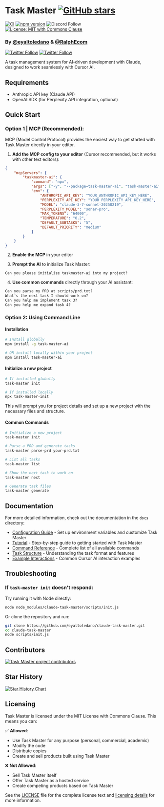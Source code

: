 # Task Master [![GitHub stars](https://img.shields.io/github/stars/eyaltoledano/claude-task-master?style=social)](https://github.com/eyaltoledano/claude-task-master/stargazers)

[![CI](https://github.com/eyaltoledano/claude-task-master/actions/workflows/ci.yml/badge.svg)](https://github.com/eyaltoledano/claude-task-master/actions/workflows/ci.yml) [![npm version](https://badge.fury.io/js/task-master-ai.svg)](https://badge.fury.io/js/task-master-ai) ![Discord Follow](https://dcbadge.limes.pink/api/server/https://discord.gg/2ms58QJjqp?style=flat) [![License: MIT with Commons Clause](https://img.shields.io/badge/license-MIT%20with%20Commons%20Clause-blue.svg)](LICENSE)

### By [@eyaltoledano](https://x.com/eyaltoledano) & [@RalphEcom](https://x.com/RalphEcom)

[![Twitter Follow](https://img.shields.io/twitter/follow/eyaltoledano?style=flat)](https://x.com/eyaltoledano)
[![Twitter Follow](https://img.shields.io/twitter/follow/RalphEcom?style=flat)](https://x.com/RalphEcom)

A task management system for AI-driven development with Claude, designed to work seamlessly with Cursor AI.

## Requirements

- Anthropic API key (Claude API)
- OpenAI SDK (for Perplexity API integration, optional)

## Quick Start

### Option 1 | MCP (Recommended):

MCP (Model Control Protocol) provides the easiest way to get started with Task Master directly in your editor.

1. **Add the MCP config to your editor** (Cursor recommended, but it works with other text editors):

```json
{
	"mcpServers": {
		"taskmaster-ai": {
			"command": "npx",
			"args": ["-y", "--package=task-master-ai", "task-master-ai"],
			"env": {
				"ANTHROPIC_API_KEY": "YOUR_ANTHROPIC_API_KEY_HERE",
				"PERPLEXITY_API_KEY": "YOUR_PERPLEXITY_API_KEY_HERE",
				"MODEL": "claude-3-7-sonnet-20250219",
				"PERPLEXITY_MODEL": "sonar-pro",
				"MAX_TOKENS": "64000",
				"TEMPERATURE": "0.2",
				"DEFAULT_SUBTASKS": "5",
				"DEFAULT_PRIORITY": "medium"
			}
		}
	}
}
```

2. **Enable the MCP** in your editor

3. **Prompt the AI** to initialize Task Master:

```
Can you please initialize taskmaster-ai into my project?
```

4. **Use common commands** directly through your AI assistant:

```txt
Can you parse my PRD at scripts/prd.txt?
What's the next task I should work on?
Can you help me implement task 3?
Can you help me expand task 4?
```

### Option 2: Using Command Line

#### Installation

```bash
# Install globally
npm install -g task-master-ai

# OR install locally within your project
npm install task-master-ai
```

#### Initialize a new project

```bash
# If installed globally
task-master init

# If installed locally
npx task-master-init
```

This will prompt you for project details and set up a new project with the necessary files and structure.

#### Common Commands

```bash
# Initialize a new project
task-master init

# Parse a PRD and generate tasks
task-master parse-prd your-prd.txt

# List all tasks
task-master list

# Show the next task to work on
task-master next

# Generate task files
task-master generate
```

## Documentation

For more detailed information, check out the documentation in the `docs` directory:

- [Configuration Guide](docs/configuration.md) - Set up environment variables and customize Task Master
- [Tutorial](docs/tutorial.md) - Step-by-step guide to getting started with Task Master
- [Command Reference](docs/command-reference.md) - Complete list of all available commands
- [Task Structure](docs/task-structure.md) - Understanding the task format and features
- [Example Interactions](docs/examples.md) - Common Cursor AI interaction examples

## Troubleshooting

### If `task-master init` doesn't respond:

Try running it with Node directly:

```bash
node node_modules/claude-task-master/scripts/init.js
```

Or clone the repository and run:

```bash
git clone https://github.com/eyaltoledano/claude-task-master.git
cd claude-task-master
node scripts/init.js
```

## Contributors

<a href="https://github.com/eyaltoledano/claude-task-master/graphs/contributors">
  <img src="https://contrib.rocks/image?repo=eyaltoledano/claude-task-master" alt="Task Master project contributors" />
</a>

## Star History

[![Star History Chart](https://api.star-history.com/svg?repos=eyaltoledano/claude-task-master&type=Timeline)](https://www.star-history.com/#eyaltoledano/claude-task-master&Timeline)

## Licensing

Task Master is licensed under the MIT License with Commons Clause. This means you can:

✅ **Allowed**:

- Use Task Master for any purpose (personal, commercial, academic)
- Modify the code
- Distribute copies
- Create and sell products built using Task Master

❌ **Not Allowed**:

- Sell Task Master itself
- Offer Task Master as a hosted service
- Create competing products based on Task Master

See the [LICENSE](LICENSE) file for the complete license text and [licensing details](docs/licensing.md) for more information.
